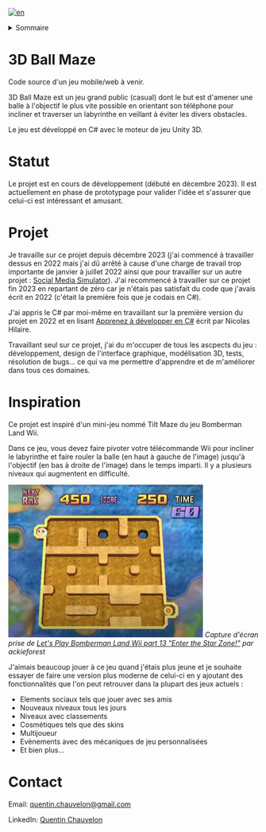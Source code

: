 [![en](https://img.shields.io/badge/lang-en-red.svg)](README.md) 

<details>

<summary>Sommaire</summary>

1. [3D Ball Maze](#3d-ball-maze)
2. [Statut](#statut)
3. [Projet](#projet)
4. [Inspiration](#inspiration)
5. [Contact](#contact)

</details>


# 3D Ball Maze 

Code source d'un jeu mobile/web à venir.

3D Ball Maze est un jeu grand public (casual) dont le but est d'amener une balle à l'objectif le plus vite possible en orientant son téléphone pour incliner et traverser un labyrinthe en veillant à éviter les divers obstacles.

Le jeu est développé en C# avec le moteur de jeu Unity 3D.


# Statut

Le projet est en cours de développement (débuté en décembre 2023). Il est actuellement en phase de prototypage pour valider l'idée et s'assurer que celui-ci est intéressant et amusant.


# Projet 

Je travaille sur ce projet depuis décembre 2023 (j'ai commencé à travailler dessus en 2022 mais j'ai dû arrêté à cause d'une charge de travail trop importante de janvier à juillet 2022 ainsi que pour travailler sur un autre projet : [Social Media Simulator](https://github.com/Quentin-Chauvelon/Social_Media_Simulator)). J'ai recommencé à travailler sur ce projet fin 2023 en repartant de zéro car je n'étais pas satisfait du code que j'avais écrit en 2022 (c'était la première fois que je codais en C#).

J'ai appris le C# par moi-même en travaillant sur la première version du projet en 2022 et en lisant [Apprenez à développer en C#](https://www.fnac.com/a8267393/Nicolas-Hilaire-Apprenez-a-developper-en-c) écrit par Nicolas Hilaire.

Travaillant seul sur ce projet, j'ai du m'occuper de tous les ascpects du jeu : développement, design de l'interface graphique, modélisation 3D, tests, résolution de bugs... ce qui va me permettre d'apprendre et de m'améliorer dans tous ces domaines.


# Inspiration

Ce projet est inspiré d'un mini-jeu nommé Tilt Maze du jeu Bomberman Land Wii.

Dans ce jeu, vous devez faire pivoter votre télécommande Wii pour incliner le labyrinthe et faire rouler la balle (en haut à gauche de l'image) jusqu'à l'objectif (en bas à droite de l'image) dans le temps imparti. Il y a plusieurs niveaux qui augmentent en difficulté.

![Capture d'écran du mini-jeu Tilt Maze](Images/Tilt_Maze_Bomberman_Land.jpg)
*Capture d'écran prise de [Let's Play Bomberman Land Wii part 13 "Enter the Star Zone!"](https://www.youtube.com/watch?v=gYOpMycheL0&t=1719s) par ackieforest* 


J'aimais beaucoup jouer à ce jeu quand j'étais plus jeune et je souhaite essayer de faire une version plus moderne de celui-ci en y ajoutant des fonctionnalités que l'on peut retrouver dans la plupart des jeux actuels :

- Elements sociaux tels que jouer avec ses amis
- Nouveaux niveaux tous les jours
- Niveaux avec classements
- Cosmétiques tels que des skins
- Multijoueur
- Evènements avec des mécaniques de jeu personnalisées
- Et bien plus...


# Contact 

Email: [quentin.chauvelon@gmail.com](mailto:quentin.chauvelon@gmail.com) 

LinkedIn: [Quentin Chauvelon](https://www.linkedin.com/in/quentin-chauvelon/) 